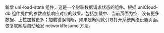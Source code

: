 新增 uni-load-state 组件，这是一个封装数据请求状态的组件。根据 uniCloud-db 组件提供的参数直接响应对应的效果。包括加载中、当前页面为空、没有更多数据、上拉加载更多；加载错误判断，如果是断网就引导打开系统网络设置页面。恢复联网后自动触发 networkResume 方法。

